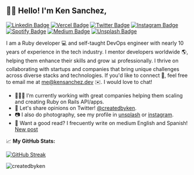 ## ✌🏼 Hello! I'm Ken Sanchez,
[![Linkedin Badge](https://img.shields.io/badge/-LinkedIn-0e76a8?style=flat&logo=Linkedin&logoColor=white)](https://linkedin.com/in/kenrric-garcia)
[![Vercel Badge](https://img.shields.io/badge/Website-3b5998?style=flat&logo=Vercel&logoColor=white)](https://kensanchez.dev)
[![Twitter Badge](https://img.shields.io/badge/-Twitter-00acee?style=flat&logo=Twitter&logoColor=white)](https://twitter.com/createdbyken)
[![Instagram Badge](https://img.shields.io/badge/-Instagram-e4405f?style=flat&logo=Instagram&logoColor=white)](https://instagram.com/createdby.ken/)
[![Spotify Badge](https://img.shields.io/badge/-Spotify-64D160?style=flat&logo=Spotify&logoColor=white)](https://open.spotify.com/user/2z6lv0yzjfgbrk7vmtbyrbth5)
[![Medium Badge](https://img.shields.io/badge/medium-%2312100E.svg?&style=flat&logo=medium&logoColor=white)](https://medium.com/@kensanchez16/)
[![Unsplash Badge](https://img.shields.io/badge/unsplash-0030D0?style=flat&logo=unsplash&logoColor=white)](https://unsplash.com/createdbyken/)

I am a Ruby developer 💻 and self-taught DevOps engineer with nearly 10 years of experience in the tech industry. I mentor developers worldwide 🌎, helping them enhance their skills and grow 📊 professionally. I thrive on collaborating with startups and companies that bring unique challenges across diverse stacks and technologies. If you'd like to connect 📱, feel free to email me at [me@kensanchez.dev](mailto:me@kensanchez.dev) ✉️. I would love to chat!



- 👨🏻‍💻 I’m currently working with great companies helping them scaling and creating Ruby on Rails API/apps.
- 💬 Let's share opinions on Twitter! [@createdbyken](https://twitter.com/createdbyken).
- 📷 I also do photography, see my profile in [unsplash](https://unsplash.com/es/@createdbyken) or [instagram](https://www.instagram.com/createdby.ken/).
- 📰 Want a good read? I frecuently write on medium English and Spanish! [New post](https://medium.com/@kensanchez16/)



📈 **My GitHub Stats:**

  [![GitHub Streak](https://github-readme-streak-stats.herokuapp.com?user=createdbyken&theme=city-lights&hide_border=true)](https://git.io/streak-stats)
<p>
  <img src="https://komarev.com/ghpvc/?username=createdbyken&label=Profile%20views&color=0e75b6&style=flat" alt="createdbyken" />
</p>
